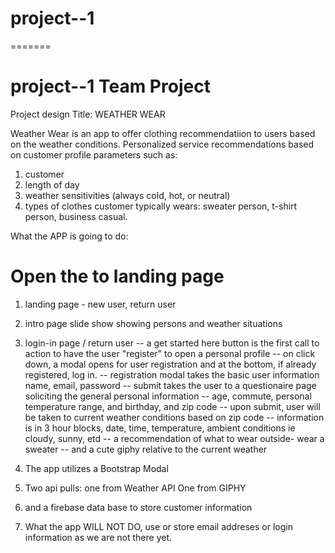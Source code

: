 
# project--1
=======
# project--1 Team Project

Project design Title: WEATHER WEAR

Weather Wear is an app to offer clothing recommendatiion to users based on the weather conditions.   Personalized service recommendations based on customer profile parameters such as:
  1.  customer 
  2. length of day
  3. weather sensitivities (always cold, hot, or neutral)
  4. types of clothes customer typically wears: sweater person, t-shirt person, business casual.

  What the APP is going to do:

 # Open the to landing page
1. landing page - new user, return user
2. intro page slide show showing persons and weather situations
3. login-in page / return user 
   -- a get started here button is the first call to action to have the user "register" to open a personal profile
   -- on click down, a modal opens for user registration and at the bottom, if already registered, log in.
    -- registration modal takes the basic user information name, email, password 
   -- submit takes the user to a questionaire page soliciting the general personal information 
        -- age, commute, personal temperature range, and birthday, and zip code 
   -- upon submit, user will be taken to current weather conditions based on zip code
   -- information is in 3 hour blocks, date, time, temperature, ambient conditions ie cloudy, sunny, etd
   -- a recommendation of what to wear outside- wear a sweater
   -- and a cute giphy relative to the current weather

4. The app utilizes a Bootstrap Modal
5. Two api pulls:
        one from Weather API
        One from GIPHY
6.  and a firebase data base to store customer information

7.  What the app WILL NOT DO, use or store email addreses or login information as we are not there yet.
